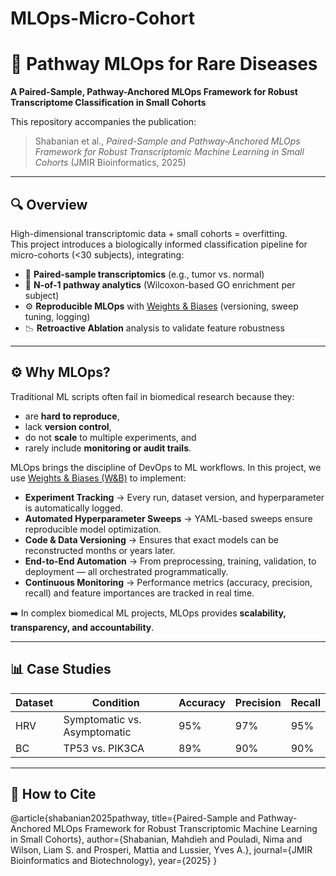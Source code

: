 # MLOps-Micro-Cohort
# 🧬 Pathway MLOps for Rare Diseases
**A Paired-Sample, Pathway-Anchored MLOps Framework for Robust Transcriptome Classification in Small Cohorts**

This repository accompanies the publication:

> Shabanian et al., *Paired-Sample and Pathway-Anchored MLOps Framework for Robust Transcriptomic Machine Learning in Small Cohorts* (JMIR Bioinformatics, 2025)

---

## 🔍 Overview

High-dimensional transcriptomic data + small cohorts = overfitting.  
This project introduces a biologically informed classification pipeline for micro-cohorts (<30 subjects), integrating:

- 🧪 **Paired-sample transcriptomics** (e.g., tumor vs. normal)
- 🧬 **N-of-1 pathway analytics** (Wilcoxon-based GO enrichment per subject)
- ⚙️ **Reproducible MLOps** with [Weights & Biases](https://wandb.ai/) (versioning, sweep tuning, logging)
- 📉 **Retroactive Ablation** analysis to validate feature robustness

---


## ⚙️ Why MLOps?  

Traditional ML scripts often fail in biomedical research because they:  
- are **hard to reproduce**,  
- lack **version control**,  
- do not **scale** to multiple experiments, and  
- rarely include **monitoring or audit trails**.  

MLOps brings the discipline of DevOps to ML workflows. In this project, we use [Weights & Biases (W&B)](https://wandb.ai/) to implement:

- **Experiment Tracking** → Every run, dataset version, and hyperparameter is automatically logged.  
- **Automated Hyperparameter Sweeps** → YAML-based sweeps ensure reproducible model optimization.  
- **Code & Data Versioning** → Ensures that exact models can be reconstructed months or years later.  
- **End-to-End Automation** → From preprocessing, training, validation, to deployment — all orchestrated programmatically.  
- **Continuous Monitoring** → Performance metrics (accuracy, precision, recall) and feature importances are tracked in real time.  

➡️ In complex biomedical ML projects, MLOps provides **scalability, transparency, and accountability**.  


---

## 📊 Case Studies

| Dataset | Condition         | Accuracy | Precision | Recall |
|---------|-------------------|----------|-----------|--------|
| HRV     | Symptomatic vs. Asymptomatic | 95%      | 97%       | 95%    |
| BC      | TP53 vs. PIK3CA   | 89%      | 90%       | 90%    |

---

## 🚀 How to Cite

@article{shabanian2025pathway,
  title={Paired-Sample and Pathway-Anchored MLOps Framework for Robust Transcriptomic Machine Learning in Small Cohorts},
  author={Shabanian, Mahdieh and Pouladi, Nima and Wilson, Liam S. and Prosperi, Mattia and Lussier, Yves A.},
  journal={JMIR Bioinformatics and Biotechnology},
  year={2025}
}

